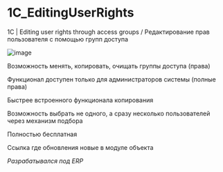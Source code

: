 # 1C_EditingUserRights
1С | Editing user rights through access groups /  Редактирование прав пользователя с помощью групп доступа

![image](https://github.com/user-attachments/assets/6c0b1f9d-63cf-4c15-aac9-a7fcc948a640)

Возможность менять, копировать, очищать группы доступа (права)

Функционал доступен только для администраторов системы (полные права)

Быстрее встроенного функционала копирования

Возможность выбрать не одного, а сразу несколько пользователей через механизм подбора

Полностью бесплатная

Ссылка где обновления новые в модуле объекта

*Разрабатывался под ERP*
